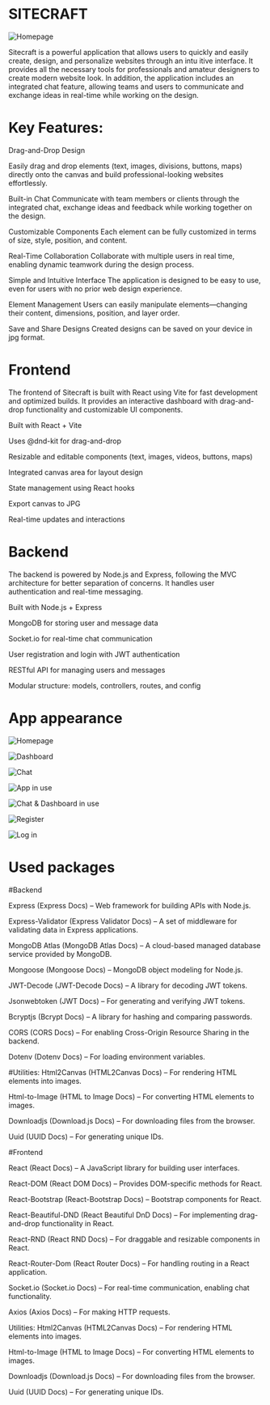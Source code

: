 # SITECRAFT

![Homepage](./src/assets/homepage.png)

Sitecraft is a powerful application that allows users to quickly and easily create, design, and personalize websites through an intu
itive interface. It provides all the necessary tools for professionals and amateur designers to create modern website look. In addition, the application includes an integrated chat feature, allowing teams and users to communicate and exchange ideas in real-time while working on the design.

# Key Features:

Drag-and-Drop Design

Easily drag and drop elements (text, images, divisions, buttons, maps) directly onto the canvas and build professional-looking websites effortlessly.

Built-in Chat
Communicate with team members or clients through the integrated chat, exchange ideas and feedback while working together on the design.

Customizable Components
Each element can be fully customized in terms of size, style, position, and content.

Real-Time Collaboration
Collaborate with multiple users in real time, enabling dynamic teamwork during the design process.

Simple and Intuitive Interface
The application is designed to be easy to use, even for users with no prior web design experience.

Element Management
Users can easily manipulate elements—changing their content, dimensions, position, and layer order.

Save and Share Designs
Created designs can be saved on your device in jpg format.

# Frontend

The frontend of Sitecraft is built with React using Vite for fast development and optimized builds. It provides an interactive dashboard with drag-and-drop functionality and customizable UI components.

Built with React + Vite

Uses @dnd-kit for drag-and-drop

Resizable and editable components (text, images, videos, buttons, maps)

Integrated canvas area for layout design

State management using React hooks

Export canvas to JPG

Real-time updates and interactions

# Backend

The backend is powered by Node.js and Express, following the MVC architecture for better separation of concerns. It handles user authentication and real-time messaging.

Built with Node.js + Express

MongoDB for storing user and message data

Socket.io for real-time chat communication

User registration and login with JWT authentication

RESTful API for managing users and messages

Modular structure: models, controllers, routes, and config


# App appearance

![Homepage](./public/images/homepage.png)

![Dashboard](./public/images/Dashboard.png)

![Chat](./public//images/Chat.png)

![App in use](./public/images/APPINUSE.png)

![Chat & Dashboard in use](./public/images/CHATANDDASHINUSE.png)

![Register](./public/images/Register.png)

![Log in](./public/images/LogIn.png)


# Used packages

#Backend

Express (Express Docs) – Web framework for building APIs with Node.js.

Express-Validator (Express Validator Docs) – A set of middleware for validating data in Express applications.

MongoDB Atlas (MongoDB Atlas Docs) – A cloud-based managed database service provided by MongoDB.

Mongoose (Mongoose Docs) – MongoDB object modeling for Node.js.

JWT-Decode (JWT-Decode Docs) – A library for decoding JWT tokens.

Jsonwebtoken (JWT Docs) – For generating and verifying JWT tokens.

Bcryptjs (Bcrypt Docs) – A library for hashing and comparing passwords.

CORS (CORS Docs) – For enabling Cross-Origin Resource Sharing in the backend.

Dotenv (Dotenv Docs) – For loading environment variables.


#Utilities:
Html2Canvas (HTML2Canvas Docs) – For rendering HTML elements into images.

Html-to-Image (HTML to Image Docs) – For converting HTML elements to images.

Downloadjs (Download.js Docs) – For downloading files from the browser.

Uuid (UUID Docs) – For generating unique IDs.

#Frontend

React (React Docs) – A JavaScript library for building user interfaces.

React-DOM (React DOM Docs) – Provides DOM-specific methods for React.

React-Bootstrap (React-Bootstrap Docs) – Bootstrap components for React.

React-Beautiful-DND (React Beautiful DnD Docs) – For implementing drag-and-drop functionality in React.

React-RND (React RND Docs) – For draggable and resizable components in React.

React-Router-Dom (React Router Docs) – For handling routing in a React application.

Socket.io (Socket.io Docs) – For real-time communication, enabling chat functionality.

Axios (Axios Docs) – For making HTTP requests.

Utilities:
Html2Canvas (HTML2Canvas Docs) – For rendering HTML elements into images.

Html-to-Image (HTML to Image Docs) – For converting HTML elements to images.

Downloadjs (Download.js Docs) – For downloading files from the browser.

Uuid (UUID Docs) – For generating unique IDs.















